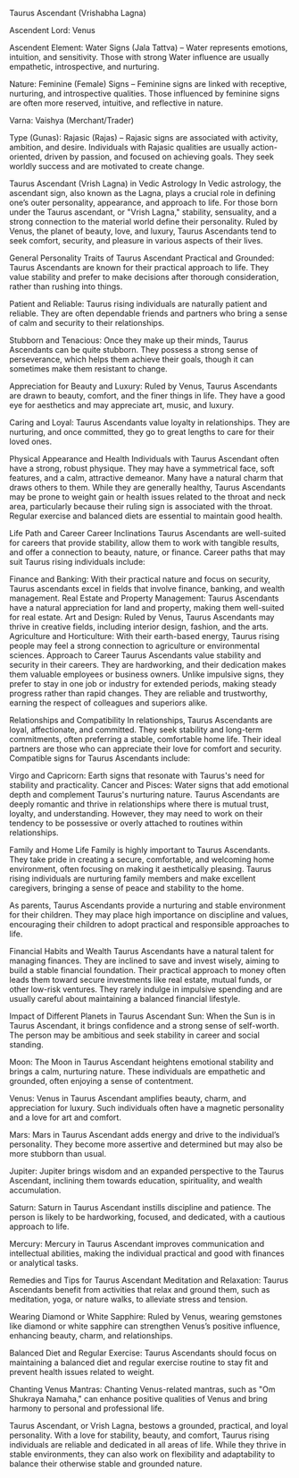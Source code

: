 Taurus Ascendant (Vrishabha Lagna)

Ascendent Lord: Venus

Ascendent Element: Water Signs (Jala Tattva) – Water represents emotions, intuition, and sensitivity. Those with strong Water influence are usually empathetic, introspective, and nurturing.

Nature: Feminine (Female) Signs – Feminine signs are linked with receptive, nurturing, and introspective qualities. Those influenced by feminine signs are often more reserved, intuitive, and reflective in nature.

Varna: Vaishya (Merchant/Trader)

Type (Gunas): Rajasic (Rajas) – Rajasic signs are associated with activity, ambition, and desire. Individuals with Rajasic qualities are usually action-oriented, driven by passion, and focused on achieving goals. They seek worldly success and are motivated to create change.

Taurus Ascendant (Vrish Lagna) in Vedic Astrology
In Vedic astrology, the ascendant sign, also known as the Lagna, plays a crucial role in defining one’s outer personality, appearance, and approach to life. For those born under the Taurus ascendant, or "Vrish Lagna," stability, sensuality, and a strong connection to the material world define their personality. Ruled by Venus, the planet of beauty, love, and luxury, Taurus Ascendants tend to seek comfort, security, and pleasure in various aspects of their lives.

General Personality Traits of Taurus Ascendant
Practical and Grounded: Taurus Ascendants are known for their practical approach to life. They value stability and prefer to make decisions after thorough consideration, rather than rushing into things.

Patient and Reliable: Taurus rising individuals are naturally patient and reliable. They are often dependable friends and partners who bring a sense of calm and security to their relationships.

Stubborn and Tenacious: Once they make up their minds, Taurus Ascendants can be quite stubborn. They possess a strong sense of perseverance, which helps them achieve their goals, though it can sometimes make them resistant to change.

Appreciation for Beauty and Luxury: Ruled by Venus, Taurus Ascendants are drawn to beauty, comfort, and the finer things in life. They have a good eye for aesthetics and may appreciate art, music, and luxury.

Caring and Loyal: Taurus Ascendants value loyalty in relationships. They are nurturing, and once committed, they go to great lengths to care for their loved ones.

Physical Appearance and Health
Individuals with Taurus Ascendant often have a strong, robust physique. They may have a symmetrical face, soft features, and a calm, attractive demeanor. Many have a natural charm that draws others to them. While they are generally healthy, Taurus Ascendants may be prone to weight gain or health issues related to the throat and neck area, particularly because their ruling sign is associated with the throat. Regular exercise and balanced diets are essential to maintain good health.

Life Path and Career
Career Inclinations
Taurus Ascendants are well-suited for careers that provide stability, allow them to work with tangible results, and offer a connection to beauty, nature, or finance. Career paths that may suit Taurus rising individuals include:

Finance and Banking: With their practical nature and focus on security, Taurus ascendants excel in fields that involve finance, banking, and wealth management.
Real Estate and Property Management: Taurus Ascendants have a natural appreciation for land and property, making them well-suited for real estate.
Art and Design: Ruled by Venus, Taurus Ascendants may thrive in creative fields, including interior design, fashion, and the arts.
Agriculture and Horticulture: With their earth-based energy, Taurus rising people may feel a strong connection to agriculture or environmental sciences.
Approach to Career
Taurus Ascendants value stability and security in their careers. They are hardworking, and their dedication makes them valuable employees or business owners. Unlike impulsive signs, they prefer to stay in one job or industry for extended periods, making steady progress rather than rapid changes. They are reliable and trustworthy, earning the respect of colleagues and superiors alike.

Relationships and Compatibility
In relationships, Taurus Ascendants are loyal, affectionate, and committed. They seek stability and long-term commitments, often preferring a stable, comfortable home life. Their ideal partners are those who can appreciate their love for comfort and security. Compatible signs for Taurus Ascendants include:

Virgo and Capricorn: Earth signs that resonate with Taurus's need for stability and practicality.
Cancer and Pisces: Water signs that add emotional depth and complement Taurus's nurturing nature.
Taurus Ascendants are deeply romantic and thrive in relationships where there is mutual trust, loyalty, and understanding. However, they may need to work on their tendency to be possessive or overly attached to routines within relationships.

Family and Home Life
Family is highly important to Taurus Ascendants. They take pride in creating a secure, comfortable, and welcoming home environment, often focusing on making it aesthetically pleasing. Taurus rising individuals are nurturing family members and make excellent caregivers, bringing a sense of peace and stability to the home.

As parents, Taurus Ascendants provide a nurturing and stable environment for their children. They may place high importance on discipline and values, encouraging their children to adopt practical and responsible approaches to life.

Financial Habits and Wealth
Taurus Ascendants have a natural talent for managing finances. They are inclined to save and invest wisely, aiming to build a stable financial foundation. Their practical approach to money often leads them toward secure investments like real estate, mutual funds, or other low-risk ventures. They rarely indulge in impulsive spending and are usually careful about maintaining a balanced financial lifestyle.

Impact of Different Planets in Taurus Ascendant
Sun: When the Sun is in Taurus Ascendant, it brings confidence and a strong sense of self-worth. The person may be ambitious and seek stability in career and social standing.

Moon: The Moon in Taurus Ascendant heightens emotional stability and brings a calm, nurturing nature. These individuals are empathetic and grounded, often enjoying a sense of contentment.

Venus: Venus in Taurus Ascendant amplifies beauty, charm, and appreciation for luxury. Such individuals often have a magnetic personality and a love for art and comfort.

Mars: Mars in Taurus Ascendant adds energy and drive to the individual’s personality. They become more assertive and determined but may also be more stubborn than usual.

Jupiter: Jupiter brings wisdom and an expanded perspective to the Taurus Ascendant, inclining them towards education, spirituality, and wealth accumulation.

Saturn: Saturn in Taurus Ascendant instills discipline and patience. The person is likely to be hardworking, focused, and dedicated, with a cautious approach to life.

Mercury: Mercury in Taurus Ascendant improves communication and intellectual abilities, making the individual practical and good with finances or analytical tasks.

Remedies and Tips for Taurus Ascendant
Meditation and Relaxation: Taurus Ascendants benefit from activities that relax and ground them, such as meditation, yoga, or nature walks, to alleviate stress and tension.

Wearing Diamond or White Sapphire: Ruled by Venus, wearing gemstones like diamond or white sapphire can strengthen Venus’s positive influence, enhancing beauty, charm, and relationships.

Balanced Diet and Regular Exercise: Taurus Ascendants should focus on maintaining a balanced diet and regular exercise routine to stay fit and prevent health issues related to weight.

Chanting Venus Mantras: Chanting Venus-related mantras, such as "Om Shukraya Namaha," can enhance positive qualities of Venus and bring harmony to personal and professional life.

Taurus Ascendant, or Vrish Lagna, bestows a grounded, practical, and loyal personality. With a love for stability, beauty, and comfort, Taurus rising individuals are reliable and dedicated in all areas of life. While they thrive in stable environments, they can also work on flexibility and adaptability to balance their otherwise stable and grounded nature.